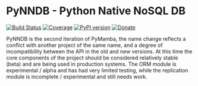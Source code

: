 # PyNNDB - Python Native NoSQL DB

[![Build Status](https://travis-ci.org/oddjobz/pymamba.svg?branch=master&v=17)](https://travis-ci.org/oddjobz/pymamba)
[![Coverage](https://codecov.io/gh/oddjobz/pymamba/branch/master/graph/badge.svg)](https://codecov.io/gh/oddjobz/pymamba)
[![PyPI version](https://badge.fury.io/py/pymamba.svg)](https://badge.fury.io/py/pymamba)
[![Donate](https://img.shields.io/badge/Donate-PayPal-green.svg)](https://www.paypal.com/cgi-bin/webscr?cmd=_s-xclick&hosted_button_id=Y8KQE7TRJV6ZA)

PyNNDB is the second iteration of PyMamba, the name change reflects a conflict with another project
of the same name, and a degree of incompatibility between the API in the old and new versions. At
this time the core components of the project should be considered relatively stable (beta) and are
being used in production systems. The ORM module is experimental / alpha and has had very limited
testing, while the replication module is incomplete / experimental and still needs work.
